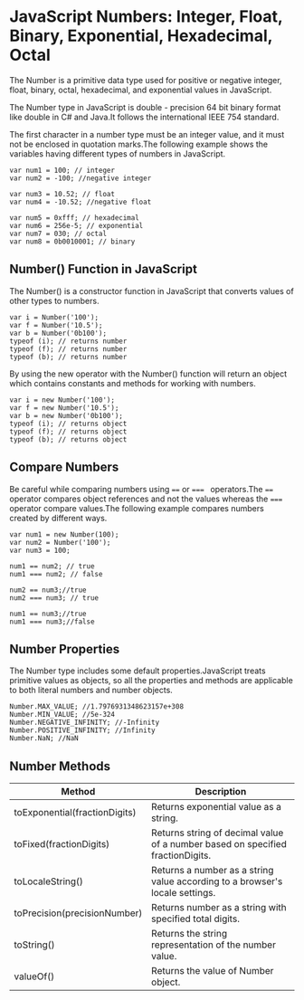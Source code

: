  # JavaScript Numbers: Integer, Float, Binary, Exponential, Hexadecimal, Octal
 The Number is a primitive data type used for positive or negative integer, float, binary, octal, hexadecimal, and exponential values in JavaScript.

 The Number type in JavaScript is double - precision 64 bit binary format like double in C# and Java.It follows the international IEEE 754 standard.

 The first character in a number type must be an integer value, and it must not be enclosed in quotation marks.The following example shows the variables having different types of numbers in JavaScript.

```
var num1 = 100; // integer
var num2 = -100; //negative integer

var num3 = 10.52; // float
var num4 = -10.52; //negative float

var num5 = 0xfff; // hexadecimal
var num6 = 256e-5; // exponential
var num7 = 030; // octal
var num8 = 0b0010001; // binary
```

## Number() Function in JavaScript

 The Number() is a constructor function in JavaScript that converts values of other types to numbers.
 ```
var i = Number('100');
var f = Number('10.5');
var b = Number('0b100');
typeof (i); // returns number
typeof (f); // returns number
typeof (b); // returns number
```

By using the new operator with the Number() function will return an object which contains constants and methods for working with numbers.
```
var i = new Number('100');
var f = new Number('10.5');
var b = new Number('0b100');
typeof (i); // returns object
typeof (f); // returns object
typeof (b); // returns object
```


 ## Compare Numbers
 Be careful while comparing numbers using ```==``` or ```=== ``` operators.The ```==``` operator compares object references and not the values whereas the ```===``` operator compare values.The following example compares numbers created by different ways.
```
var num1 = new Number(100);
var num2 = Number('100');
var num3 = 100;

num1 == num2; // true 
num1 === num2; // false

num2 == num3;//true
num2 === num3; // true

num1 == num3;//true
num1 === num3;//false
```

## Number Properties
The Number type includes some default properties.JavaScript treats primitive values as objects, so all the properties and methods are applicable to both literal numbers and number objects.
```
Number.MAX_VALUE; //1.7976931348623157e+308  
Number.MIN_VALUE; //5e-324 
Number.NEGATIVE_INFINITY; //-Infinity 
Number.POSITIVE_INFINITY; //Infinity 
Number.NaN; //NaN 
```

## Number Methods

| Method |	Description|
| ------ | ------ |
|toExponential(fractionDigits) | Returns exponential value as a string. |
| toFixed(fractionDigits)	| Returns string of decimal value of a number based on specified fractionDigits. |
|toLocaleString()	| Returns a number as a string value according to a browser's locale settings. |
|toPrecision(precisionNumber) |	Returns number as a string with specified total digits.|
|toString()|	Returns the string representation of the number value.
|valueOf()|	Returns the value of Number object.|
